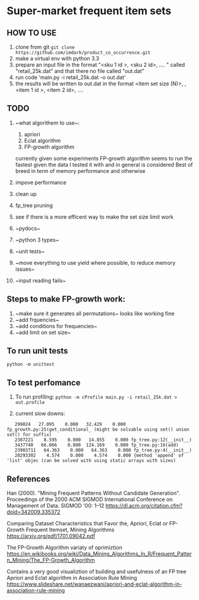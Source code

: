 Super-market frequent item sets
===============================

HOW TO USE
----------

1. clone from git
`git clone https://github.com/imdark/product_co_occurrence.git`
1. make a virtual env with python 3.3
1. prepare an input file in the format "<sku 1 id >, <sku 2 id>, …. <sku N id>" called "retail_25k.dat" and that there no file called "out.dat"
1. run code 'main.py -i retail_25k.dat  -o out.dat'
1. the results will be written to out.dat in the format <item set size (N)>, <co-occurrence frequency>, <item 1 id >, <item 2 id>, …. <item N id>

TODO
----
1. ~what algorithem to use~:
	1. apriori
	1. Eclat algorithm
	1. FP-growth algorithm

	currently given some experiments FP-growth algorithm seems to run the fastest given the data I tested it with and in general is considered 
	Best of breed in term of memory performance and otherwise

1. impove performance
1. clean up
1. fp_tree pruning
1. see if there is a more efficent way to make the set size limit work
1. ~pydocs~
1. ~python 3 types~
1. ~unit tests~
1. ~move everything to use yield where possible, to reduce memory issues~
1. ~input reading fails~


Steps to make FP-growth work:
-----------------------------
1. ~make sure it generates all permutations~ looks like working fine
1. ~add frquencies~
1. ~add conditions for frequencies~
1. ~add limit on set size~

To run unit tests
----------------
```python -m unittest```

To test perfomance
------------------
1. To run profiling:
```python -m cProfile main.py -i retail_25k.dat > out.profile```

1. current slow downs:
```
   299024   27.095    0.000   32.429    0.000 fp_growth.py:25(get_conditional_ (might be solvable using set() union set() for suffix)
   2387221    8.595    0.000   14.855    0.000 fp_tree.py:12(__init__)
   3437740   66.066    0.000  124.169    0.000 fp_tree.py:16(add)
   23903711   64.363    0.000   64.363    0.000 fp_tree.py:4(__init__)
   28293302    4.574    0.000    4.574    0.000 {method 'append' of 'list' objec (can be solved with using static arrays with sizes)
```
References
----------
Han (2000). "Mining Frequent Patterns Without Candidate Generation". Proceedings of the 2000 ACM SIGMOD International Conference on Management of Data. SIGMOD '00: 1–12
https://dl.acm.org/citation.cfm?doid=342009.335372

Comparing Dataset Characteristics that Favor the, Apriori, Eclat or FP-Growth Frequent Itemset, Mining Algorithms
https://arxiv.org/pdf/1701.09042.pdf

The FP-Growth Algorithm variaty of oprimiztion
https://en.wikibooks.org/wiki/Data_Mining_Algorithms_In_R/Frequent_Pattern_Mining/The_FP-Growth_Algorithm

Contains a very good visualiztion of building and usefulness of an FP tree
Apriori and Eclat algorithm in Association Rule Mining
https://www.slideshare.net/wanaezwani/apriori-and-eclat-algorithm-in-association-rule-mining